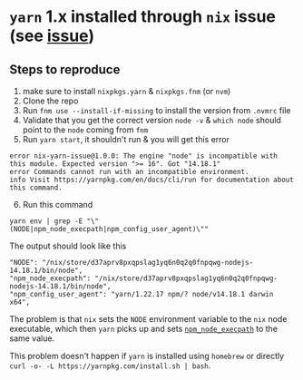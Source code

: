 # `yarn` 1.x installed through `nix` issue (see [issue](https://github.com/NixOS/nixpkgs/issues/145634))

## Steps to reproduce

1. make sure to install `nixpkgs.yarn` & `nixpkgs.fnm` (or `nvm`)
2. Clone the repo
3. Run `fnm use --install-if-missing` to install the version from `.nvmrc` file
4. Validate that you get the correct version `node -v` & `which node` should
   point to the `node` coming from `fnm`
5. Run `yarn start`, it shouldn't run & you will get this error

```
error nix-yarn-issue@1.0.0: The engine "node" is incompatible with this module. Expected version ">= 16". Got "14.18.1"
error Commands cannot run with an incompatible environment.
info Visit https://yarnpkg.com/en/docs/cli/run for documentation about this command.
```

6. Run this command

```shell
yarn env | grep -E "\"(NODE|npm_node_execpath|npm_config_user_agent)\""
```

The output should look like this

```
"NODE": "/nix/store/d37aprv8pxqpslag1yq6n0q2q0fnpqwg-nodejs-14.18.1/bin/node",
"npm_node_execpath": "/nix/store/d37aprv8pxqpslag1yq6n0q2q0fnpqwg-nodejs-14.18.1/bin/node",
"npm_config_user_agent": "yarn/1.22.17 npm/? node/v14.18.1 darwin x64",
```

The problem is that `nix` sets the `NODE` environment variable to the `nix` node
executable, which then `yarn` picks up and sets
[`npm_node_execpath`](https://github.com/yarnpkg/yarn/blob/3119382885ea373d3c13d6a846de743eca8c914b/src/util/execute-lifecycle-script.js#L80)
to the same value.

This problem doesn't happen if `yarn` is installed using `homebrew` or directly
`curl -o- -L https://yarnpkg.com/install.sh | bash`.
